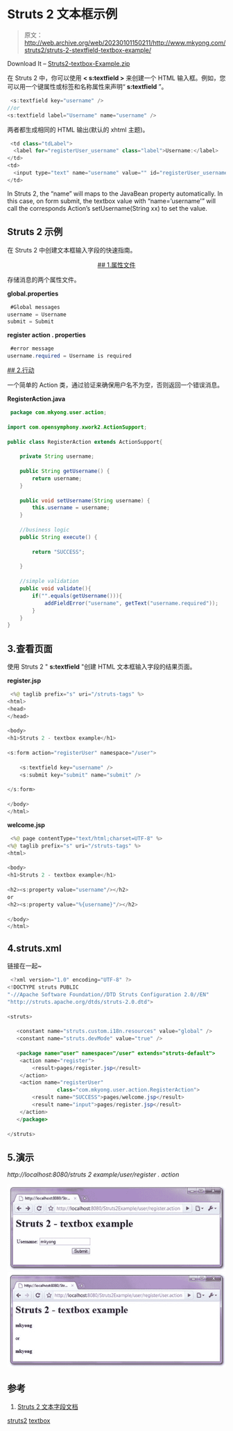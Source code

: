 # Struts 2 <textfield>文本框示例</textfield>

> 原文：<http://web.archive.org/web/20230101150211/http://www.mkyong.com/struts2/struts-2-stextfield-textbox-example/>

Download It – [Struts2-textbox-Example.zip](http://web.archive.org/web/20190304031753/http://www.mkyong.com/wp-content/uploads/2010/06/Struts2-textbox-Example.zip)

在 Struts 2 中，你可以使用 **< s:textfield >** 来创建一个 HTML 输入框。例如，您可以用一个键属性或标签和名称属性来声明“ **s:textfield** ”。

```java
 <s:textfield key="username" />
//or
<s:textfield label="Username" name="username" /> 
```

两者都生成相同的 HTML 输出(默认的 xhtml 主题)。

```java
 <td class="tdLabel">
  <label for="registerUser_username" class="label">Username:</label>
</td>
<td>
  <input type="text" name="username" value="" id="registerUser_username"/>
</td> 
```

In Struts 2, the “name” will maps to the JavaBean property automatically. In this case, on form submit, the textbox value with “name=’username'” will call the corresponds Action’s setUsername(String xx) to set the value.

## Struts 2 <textfield>示例</textfield>

在 Struts 2 中创建文本框输入字段的快速指南。

 <ins class="adsbygoogle" style="display:block; text-align:center;" data-ad-format="fluid" data-ad-layout="in-article" data-ad-client="ca-pub-2836379775501347" data-ad-slot="6894224149">## 1.属性文件

存储消息的两个属性文件。

**global.properties**

```java
 #Global messages
username = Username
submit = Submit 
```

**register action . properties**

```java
 #error message
username.required = Username is required 
```

 <ins class="adsbygoogle" style="display:block" data-ad-client="ca-pub-2836379775501347" data-ad-slot="8821506761" data-ad-format="auto" data-ad-region="mkyongregion">## 2.行动

一个简单的 Action 类，通过验证来确保用户名不为空，否则返回一个错误消息。

**RegisterAction.java**

```java
 package com.mkyong.user.action;

import com.opensymphony.xwork2.ActionSupport;

public class RegisterAction extends ActionSupport{

	private String username;

	public String getUsername() {
		return username;
	}

	public void setUsername(String username) {
		this.username = username;
	}

	//business logic
	public String execute() {

		return "SUCCESS";

	}

	//simple validation
	public void validate(){
		if("".equals(getUsername())){
			addFieldError("username", getText("username.required"));
		}
	}
} 
```

## 3.查看页面

使用 Struts 2 " **s:textfield** "创建 HTML 文本框输入字段的结果页面。

**register.jsp**

```java
 <%@ taglib prefix="s" uri="/struts-tags" %>
<html>
<head>
</head>

<body>
<h1>Struts 2 - textbox example</h1>

<s:form action="registerUser" namespace="/user">

	<s:textfield key="username" />
	<s:submit key="submit" name="submit" />

</s:form>

</body>
</html> 
```

**welcome.jsp**

```java
 <%@ page contentType="text/html;charset=UTF-8" %>
<%@ taglib prefix="s" uri="/struts-tags" %>
<html>

<body>
<h1>Struts 2 - textbox example</h1>

<h2><s:property value="username"/></h2>
or
<h2><s:property value="%{username}"/></h2> 

</body>
</html> 
```

## 4.struts.xml

链接在一起~

```java
 <?xml version="1.0" encoding="UTF-8" ?>
<!DOCTYPE struts PUBLIC
"-//Apache Software Foundation//DTD Struts Configuration 2.0//EN"
"http://struts.apache.org/dtds/struts-2.0.dtd">

<struts>

   <constant name="struts.custom.i18n.resources" value="global" />
   <constant name="struts.devMode" value="true" />

   <package name="user" namespace="/user" extends="struts-default">
	<action name="register">
		<result>pages/register.jsp</result>
	</action>
	<action name="registerUser" 
                class="com.mkyong.user.action.RegisterAction">
		<result name="SUCCESS">pages/welcome.jsp</result>
		<result name="input">pages/register.jsp</result>
	</action>
   </package>

</struts> 
```

## 5.演示

*http://localhost:8080/struts 2 example/user/register . action*

![Struts 2 textbox example](img/f81fca59b1be6b724a7c07d96c15d9bc.png "struts2-textbox-example")![Struts 2 textbox example](img/7f8d4fd9e09c6488e7423eb49e4fdcd7.png "struts2-textbox-example2")

## 参考

1.  [Struts 2 文本字段文档](http://web.archive.org/web/20190304031753/http://struts.apache.org/2.x/docs/textfield.html)

[struts2](http://web.archive.org/web/20190304031753/http://www.mkyong.com/tag/struts2/) [textbox](http://web.archive.org/web/20190304031753/http://www.mkyong.com/tag/textbox/)







